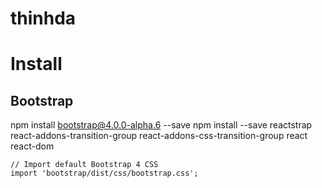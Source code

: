 # thinhda

# Install

## Bootstrap 

npm install bootstrap@4.0.0-alpha.6 --save
npm install --save reactstrap react-addons-transition-group react-addons-css-transition-group react react-dom

```
// Import default Bootstrap 4 CSS
import 'bootstrap/dist/css/bootstrap.css';
```